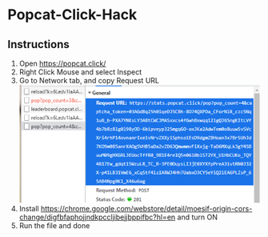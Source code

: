 # Popcat-Click-Hack

## Instructions
1. Open https://popcat.click/ 
2. Right Click Mouse and select Inspect
3. Go to Network tab, and copy Request URL
![alt text](https://github.com/Dxhxm88/Popcat-Click-Hack/blob/main/NetworkTab.PNG)
4. Install https://chrome.google.com/webstore/detail/moesif-origin-cors-change/digfbfaphojjndkpccljibejjbppifbc?hl=en and turn ON
5. Run the file and done

